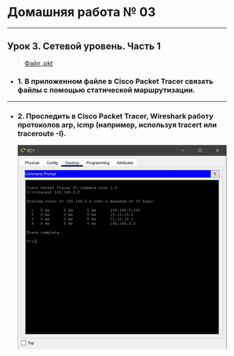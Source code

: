 # Домашняя работа № 03
-------------------------------
## Урок 3. Сетевой уровень. Часть 1

> [Файл .pkt](SmirnovAV_lesson_03.pkt)

- ### 1. В приложенном файле в Cisco Packet Tracer связать файлы с помощью статической маршрутизации.
    
-------------------------------
- ### 2. Проследить в Cisco Packet Tracer, Wireshark работу протоколов arp, icmp (например, используя tracert или traceroute -I).

    ![Screenshot](Screenshot_1.jpg "tracert")
